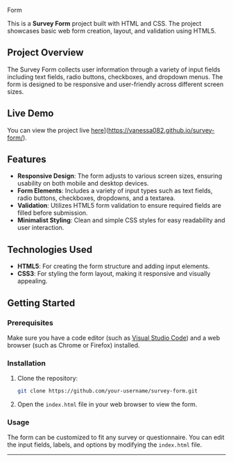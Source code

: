 Form

This is a **Survey Form** project built with HTML and CSS. The project showcases basic web form creation, layout, and validation using HTML5.

## Project Overview

The Survey Form collects user information through a variety of input fields including text fields, radio buttons, checkboxes, and dropdown menus. The form is designed to be responsive and user-friendly across different screen sizes.

## Live Demo

You can view the project live [here]([(https://vanessa082.github.io/survey-form/))](https://vanessa082.github.io/survey-form/).

## Features

- **Responsive Design**: The form adjusts to various screen sizes, ensuring usability on both mobile and desktop devices.
- **Form Elements**: Includes a variety of input types such as text fields, radio buttons, checkboxes, dropdowns, and a textarea.
- **Validation**: Utilizes HTML5 form validation to ensure required fields are filled before submission.
- **Minimalist Styling**: Clean and simple CSS styles for easy readability and user interaction.

## Technologies Used

- **HTML5**: For creating the form structure and adding input elements.
- **CSS3**: For styling the form layout, making it responsive and visually appealing.

## Getting Started

### Prerequisites

Make sure you have a code editor (such as [Visual Studio Code](https://code.visualstudio.com)) and a web browser (such as Chrome or Firefox) installed.

### Installation

1. Clone the repository:
   ```bash
   git clone https://github.com/your-username/survey-form.git
   ```
2. Open the `index.html` file in your web browser to view the form.

### Usage

The form can be customized to fit any survey or questionnaire. You can edit the input fields, labels, and options by modifying the `index.html` file.

---

